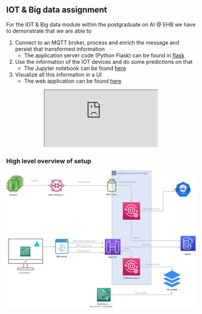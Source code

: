 ## IOT & Big data assignment

For the IOT & Big data module within the postgraduate on AI @ EHB we have to demonstrate that we are able to
1. Connect to an MQTT broker, process and enrich the message and persist that transformed information
    * The application server code (Python Flask) can be found in [flask](./flaskr)
2. Use the information of the IOT devices and do some predictions on that
    * The Jupyter notebook can be found [here](./IOTAssignment.ipynb)
1. Visualize all this information in a UI
    * The web application can be found [here](./app/src)
<div align="center" max-width="730px">
<iframe src="https://user-images.githubusercontent.com/169707/126715420-991ad821-9ac8-4b66-b79e-e0966e0f3a89.mp4" controls="controls" style="max-width: 730px;">
</iframe>
   </div>

### High level overview of setup

![Architecture](app/src/assets/IOT-assigment.svg "architectural overview")



